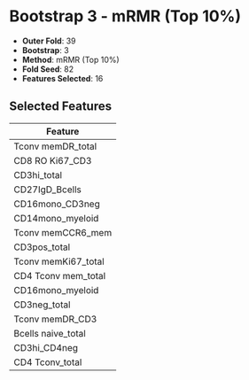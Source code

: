 # Bootstrap 3 - mRMR (Top 10%)

- **Outer Fold**: 39
- **Bootstrap**: 3
- **Method**: mRMR (Top 10%)
- **Fold Seed**: 82
- **Features Selected**: 16

## Selected Features

| Feature |
|---------|
| Tconv memDR_total |
| CD8  RO Ki67_CD3 |
| CD3hi_total |
| CD27IgD_Bcells |
| CD16mono_CD3neg |
| CD14mono_myeloid |
| Tconv memCCR6_mem |
| CD3pos_total |
| Tconv memKi67_total |
| CD4 Tconv mem_total |
| CD16mono_myeloid |
| CD3neg_total |
| Tconv memDR_CD3 |
| Bcells naive_total |
| CD3hi_CD4neg |
| CD4 Tconv_total |
